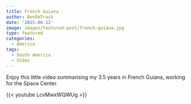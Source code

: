 ```yaml
---
title: French Guiana
author: BenOnTrack
date: '2015-06-12'
image: images/featured-post/french-guiana.jpg
type: featured
categories:
  - America
tags:
  - South America
  - Video
---
```


Enjoy this little video summarising my 3.5 years in French Guiana, working for the Space Center.

{{< youtube LcvMwxWQWUg >}}